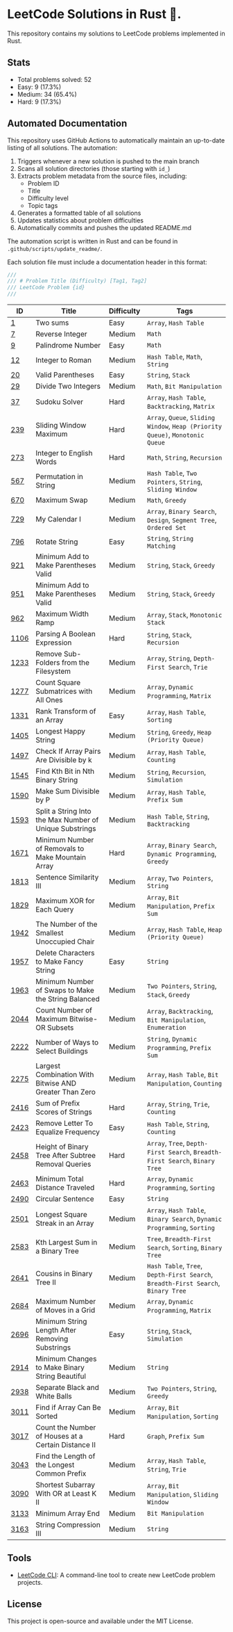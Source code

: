 # LeetCode Solutions in Rust 🦀.
This repository contains my solutions to LeetCode problems implemented in Rust.

## Stats

- Total problems solved: 52
- Easy: 9 (17.3%)
- Medium: 34 (65.4%)
- Hard: 9 (17.3%)

## Automated Documentation

This repository uses GitHub Actions to automatically maintain an up-to-date listing of all solutions. The automation:

1. Triggers whenever a new solution is pushed to the main branch
2. Scans all solution directories (those starting with `id_`)
3. Extracts problem metadata from the source files, including:
    - Problem ID
    - Title
    - Difficulty level
    - Topic tags
4. Generates a formatted table of all solutions
5. Updates statistics about problem difficulties
6. Automatically commits and pushes the updated README.md

The automation script is written in Rust and can be found in `.github/scripts/update_readme/`.

Each solution file must include a documentation header in this format:
```rust
///
/// # Problem Title (Difficulty) [Tag1, Tag2]
/// LeetCode Problem {id}
///
```
| ID | Title | Difficulty | Tags |
|----|-------|------------|------|
| [1](./id_1) | Two sums | Easy | `Array`, `Hash Table` |
| [7](./id_7) | Reverse Integer | Medium | `Math` |
| [9](./id_9) | Palindrome Number | Easy | `Math` |
| [12](./id_12) | Integer to Roman | Medium | `Hash Table`, `Math`, `String` |
| [20](./id_20) | Valid Parentheses | Easy | `String`, `Stack` |
| [29](./id_29) | Divide Two Integers | Medium | `Math`, `Bit Manipulation` |
| [37](./id_37) | Sudoku Solver | Hard | `Array`, `Hash Table`, `Backtracking`, `Matrix` |
| [239](./id_239) | Sliding Window Maximum | Hard | `Array`, `Queue`, `Sliding Window`, `Heap (Priority Queue)`, `Monotonic Queue` |
| [273](./id_273) | Integer to English Words | Hard | `Math`, `String`, `Recursion` |
| [567](./id_567) | Permutation in String | Medium | `Hash Table`, `Two Pointers`, `String`, `Sliding Window` |
| [670](./id_670) | Maximum Swap | Medium | `Math`, `Greedy` |
| [729](./id_729) | My Calendar I | Medium | `Array`, `Binary Search`, `Design`, `Segment Tree`, `Ordered Set` |
| [796](./id_796) | Rotate String | Easy | `String`, `String Matching` |
| [921](./id_921) | Minimum Add to Make Parentheses Valid | Medium | `String`, `Stack`, `Greedy` |
| [951](./id_951) | Minimum Add to Make Parentheses Valid | Medium | `String`, `Stack`, `Greedy` |
| [962](./id_962) | Maximum Width Ramp | Medium | `Array`, `Stack`, `Monotonic Stack` |
| [1106](./id_1106) | Parsing A Boolean Expression | Hard | `String`, `Stack`, `Recursion` |
| [1233](./id_1233) | Remove Sub-Folders from the Filesystem | Medium | `Array`, `String`, `Depth-First Search`, `Trie` |
| [1277](./id_1277) | Count Square Submatrices with All Ones | Medium | `Array`, `Dynamic Programming`, `Matrix` |
| [1331](./id_1331) | Rank Transform of an Array | Easy | `Array`, `Hash Table`, `Sorting` |
| [1405](./id_1405) | Longest Happy String | Medium | `String`, `Greedy`, `Heap (Priority Queue)` |
| [1497](./id_1497) | Check If Array Pairs Are Divisible by k | Medium | `Array`, `Hash Table`, `Counting` |
| [1545](./id_1545) | Find Kth Bit in Nth Binary String | Medium | `String`, `Recursion`, `Simulation` |
| [1590](./id_1590) | Make Sum Divisible by P | Medium | `Array`, `Hash Table`, `Prefix Sum` |
| [1593](./id_1593) | Split a String Into the Max Number of Unique Substrings | Medium | `Hash Table`, `String`, `Backtracking` |
| [1671](./id_1671) | Minimum Number of Removals to Make Mountain Array | Hard | `Array`, `Binary Search`, `Dynamic Programming`, `Greedy` |
| [1813](./id_1813) | Sentence Similarity III | Medium | `Array`, `Two Pointers`, `String` |
| [1829](./id_1829) | Maximum XOR for Each Query | Medium | `Array`, `Bit Manipulation`, `Prefix Sum` |
| [1942](./id_1942) | The Number of the Smallest Unoccupied Chair | Medium | `Array`, `Hash Table`, `Heap (Priority Queue)` |
| [1957](./id_1957) | Delete Characters to Make Fancy String | Easy | `String` |
| [1963](./id_1963) | Minimum Number of Swaps to Make the String Balanced | Medium | `Two Pointers`, `String`, `Stack`, `Greedy` |
| [2044](./id_2044) | Count Number of Maximum Bitwise-OR Subsets | Medium | `Array`, `Backtracking`, `Bit Manipulation`, `Enumeration` |
| [2222](./id_2222) | Number of Ways to Select Buildings | Medium | `String`, `Dynamic Programming`, `Prefix Sum` |
| [2275](./id_2275) | Largest Combination With Bitwise AND Greater Than Zero | Medium | `Array`, `Hash Table`, `Bit Manipulation`, `Counting` |
| [2416](./id_2416) | Sum of Prefix Scores of Strings | Hard | `Array`, `String`, `Trie`, `Counting` |
| [2423](./id_2423) | Remove Letter To Equalize Frequency | Easy | `Hash Table`, `String`, `Counting` |
| [2458](./id_2458) | Height of Binary Tree After Subtree Removal Queries | Hard | `Array`, `Tree`, `Depth-First Search`, `Breadth-First Search`, `Binary Tree` |
| [2463](./id_2463) | Minimum Total Distance Traveled | Hard | `Array`, `Dynamic Programming`, `Sorting` |
| [2490](./id_2490) | Circular Sentence | Easy | `String` |
| [2501](./id_2501) | Longest Square Streak in an Array | Medium | `Array`, `Hash Table`, `Binary Search`, `Dynamic Programming`, `Sorting` |
| [2583](./id_2583) | Kth Largest Sum in a Binary Tree | Medium | `Tree`, `Breadth-First Search`, `Sorting`, `Binary Tree` |
| [2641](./id_2641) | Cousins in Binary Tree II | Medium | `Hash Table`, `Tree`, `Depth-First Search`, `Breadth-First Search`, `Binary Tree` |
| [2684](./id_2684) | Maximum Number of Moves in a Grid | Medium | `Array`, `Dynamic Programming`, `Matrix` |
| [2696](./id_2696) | Minimum String Length After Removing Substrings | Easy | `String`, `Stack`, `Simulation` |
| [2914](./id_2914) | Minimum Changes to Make Binary String Beautiful | Medium | `String` |
| [2938](./id_2938) | Separate Black and White Balls | Medium | `Two Pointers`, `String`, `Greedy` |
| [3011](./id_3011) | Find if Array Can Be Sorted | Medium | `Array`, `Bit Manipulation`, `Sorting` |
| [3017](./id_3017) | Count the Number of Houses at a Certain Distance II | Hard | `Graph`, `Prefix Sum` |
| [3043](./id_3043) | Find the Length of the Longest Common Prefix | Medium | `Array`, `Hash Table`, `String`, `Trie` |
| [3090](./id_3090) | Shortest Subarray With OR at Least K II | Medium | `Array`, `Bit Manipulation`, `Sliding Window` |
| [3133](./id_3133) | Minimum Array End | Medium | `Bit Manipulation` |
| [3163](./id_3163) | String Compression III | Medium | `String` |

## Tools

- [LeetCode CLI](./leetcode_cli/): A command-line tool to create new LeetCode problem projects.

## License

This project is open-source and available under the MIT License.

